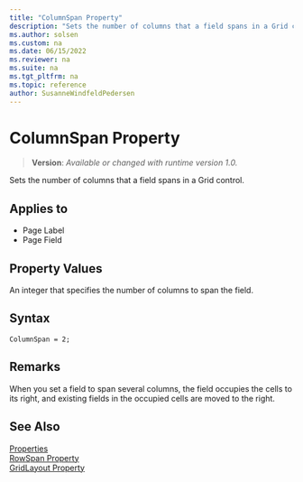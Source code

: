 ```yaml
---
title: "ColumnSpan Property"
description: "Sets the number of columns that a field spans in a Grid control."
ms.author: solsen
ms.custom: na
ms.date: 06/15/2022
ms.reviewer: na
ms.suite: na
ms.tgt_pltfrm: na
ms.topic: reference
author: SusanneWindfeldPedersen
---
```

[//]: # (START>DO_NOT_EDIT)
[//]: # (IMPORTANT:Do not edit any of the content between here and the END>DO_NOT_EDIT.)
[//]: # (Any modifications should be made in the .xml files in the ModernDev repo.)
# ColumnSpan Property
> **Version**: _Available or changed with runtime version 1.0._

Sets the number of columns that a field spans in a Grid control.

## Applies to
-   Page Label
-   Page Field

[//]: # (IMPORTANT: END>DO_NOT_EDIT)

## Property Values  

An integer that specifies the number of columns to span the field.  

## Syntax

```AL
ColumnSpan = 2;
```
  
## Remarks  

When you set a field to span several columns, the field occupies the cells to its right, and existing fields in the occupied cells are moved to the right. 

## See Also

[Properties](devenv-properties.md)  
[RowSpan Property](devenv-rowspan-property.md)  
[GridLayout Property](devenv-gridlayout-property.md)
  